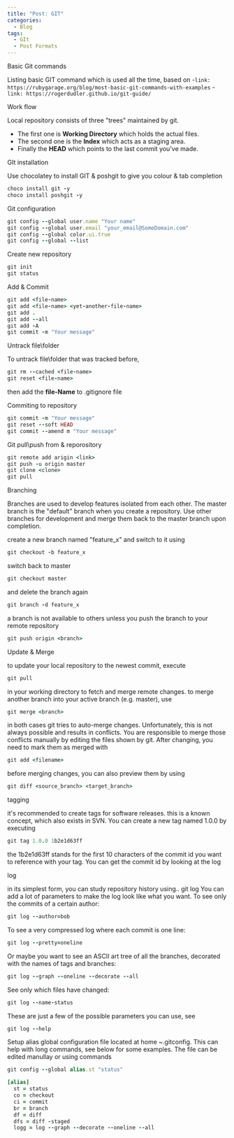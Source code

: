 ```yaml
---
title: "Post: GIT"
categories:
  - Blog
tags:
  - GIt
  - Post Formats
---
```


Basic Git commands

Listing basic GIT command which is used all the time, based on 
-`link: https://rubygarage.org/blog/most-basic-git-commands-with-examples` 
-`link: https://rogerdudler.github.io/git-guide/`

Work flow

Local repository consists of three "trees" maintained by git. 

- The first one is **Working Directory** which holds the actual files. 
- The second one is the **Index** which acts as a staging area.
- Finally the **HEAD** which points to the last commit you've made.

GIt installation

Use chocolatey to install GIT & poshgit to give you colour & tab completion

```ruby
choco install git -y
choco install poshgit -y
```

Git configuration

```ruby
git config --global user.name "Your name"
git config --global user.email "your_email@SomeDomain.com"
git config --global color.ui.true
git config --global --list
```

Create new repository

```ruby
git init
git status
```

Add & Commit

```ruby
git add <file-name>
git add <file-name> <yet-another-file-name>
git add .
git add --all
git add -A
git commit -m "Your message"
```

Untrack file\folder

To untrack file\folder that was tracked before, 

```ruby
git rm --cached <file-name>
git reset <file-name>
```

then add the **file-Name** to .gitignore file

Commiting to repository

```ruby
git commit -m "Your message"
git reset --soft HEAD
git commit --amend m "Your message"
```

Git pull\push from & reporository

```ruby
git remote add arigin <link>
git push -u origin master
git clone <clone>
git pull
```

Branching

Branches are used to develop features isolated from each other. The master branch is the "default" branch when you create a repository. Use other branches for development and merge them back to the master branch upon completion.

create a new branch named "feature_x" and switch to it using

```ruby
git checkout -b feature_x
```

switch back to master

```ruby
git checkout master
```

and delete the branch again

```ruby
git branch -d feature_x
```

a branch is not available to others unless you push the branch to your remote repository

```ruby
git push origin <branch>
```

Update & Merge

to update your local repository to the newest commit, execute

```ruby
git pull
```

in your working directory to fetch and merge remote changes.
to merge another branch into your active branch (e.g. master), use

```ruby
git merge <branch>
```

in both cases git tries to auto-merge changes. Unfortunately, this is not always possible and results in conflicts. You are responsible to merge those conflicts manually by editing the files shown by git. After changing, you need to mark them as merged with

```ruby
git add <filename>
```

before merging changes, you can also preview them by using

```ruby
git diff <source_branch> <target_branch>
```

tagging

it's recommended to create tags for software releases. this is a known concept, which also exists in SVN. You can create a new tag named 1.0.0 by executing

```ruby
git tag 1.0.0 1b2e1d63ff
```

the 1b2e1d63ff stands for the first 10 characters of the commit id you want to reference with your tag. You can get the commit id by looking at the log

log

in its simplest form, you can study repository history using.. git log
You can add a lot of parameters to make the log look like what you want. To see only the commits of a certain author:

```ruby
git log --author=bob
```

To see a very compressed log where each commit is one line:

```ruby
git log --pretty=oneline
```

Or maybe you want to see an ASCII art tree of all the branches, decorated with the names of tags and branches:

```ruby
git log --graph --oneline --decorate --all
```

See only which files have changed:

```ruby
git log --name-status
```

These are just a few of the possible parameters you can use, see

```ruby
git log --help
```

Setup alias
global configuration file located at home ~\.gitconfig.  This can help with long commands, see below for some examples.  The file can be edited manullay or using commands

```ruby
git config --global alias.st "status"
```

```ruby
[alias]
  st = status
  co = checkout
  ci = commit
  br = branch
  df = diff
  dfs = diff -staged
  logg = log --graph --decorate --oneline --all
```
